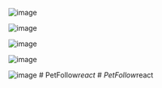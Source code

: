 ![image](https://user-images.githubusercontent.com/63494351/194714661-1dc54dba-497c-4971-9435-eee5868f1bff.png)


![image](https://user-images.githubusercontent.com/63494351/194714682-19a451c8-31e6-431b-a2f8-34e3eaf3cd87.png)

![image](https://user-images.githubusercontent.com/63494351/194714688-ce6c045c-857f-4251-89d9-1c0ec1ae5072.png)


![image](https://user-images.githubusercontent.com/63494351/194714697-13bf9f48-2ae9-464b-a24a-cd0a767ae996.png)

![image](https://user-images.githubusercontent.com/63494351/194714705-74645ec1-6bac-4217-bb63-d7eab5d5d3b0.png)
#   P e t F o l l o w _ r e a c t  
 #   P e t F o l l o w _ r e a c t  
 